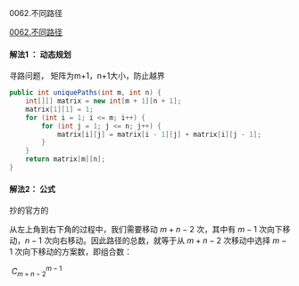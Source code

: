 0062.不同路径

[0062.不同路径
](https://leetcode-cn.com/problems/unique-paths/)

#### 解法1 ： 动态规划

寻路问题， 矩阵为m+1，n+1大小，防止越界



```java
public int uniquePaths(int m, int n) {
    int[][] matrix = new int[m + 1][n + 1];
    matrix[1][1] = 1;
    for (int i = 1; i <= m; i++) {
        for (int j = 1; j <= n; j++) {
            matrix[i][j] = matrix[i - 1][j] + matrix[i][j - 1];
        }
    }
    return matrix[m][n];
}
```



#### 解法2： 公式

抄的官方的

从左上角到右下角的过程中，我们需要移动 $m+n-2$ 次，其中有 $m-1$ 次向下移动，$n-1$ 次向右移动。因此路径的总数，就等于从 $m+n-2$ 次移动中选择 $m-1$ 次向下移动的方案数，即组合数：

​		$C_{m+n-2}^{m-1}$

